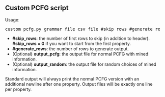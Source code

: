## Custom PCFG script
Usage:
<pre>custom_pcfg.py grammar_file csv_file #skip_rows #generate_rows [output_pcfg output_random]</pre>
- **#skip_rows**: the number of first rows to skip (in addition to header). **#skip_rows = 0** if you want to start from the first property.
- **#generate_rows**: the number of rows to generate output.
- (Optional) **output_pcfg**: the output file for normal PCFG with mined information.
- (Optional) **output_random**: the output file for random choices of mined information.

Standard output will always print the normal PCFG version with an additional newline after one property.
Output files will be exactly one line per property.
